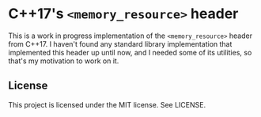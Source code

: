 # C++17's `<memory_resource>` header

This is a work in progress implementation of the `<memory_resource>` header from
C++17. I haven't found any standard library implementation that implemented this
header up until now, and I needed some of its utilities, so that's my motivation
to work on it.

## License

This project is licensed under the MIT license. See LICENSE.
